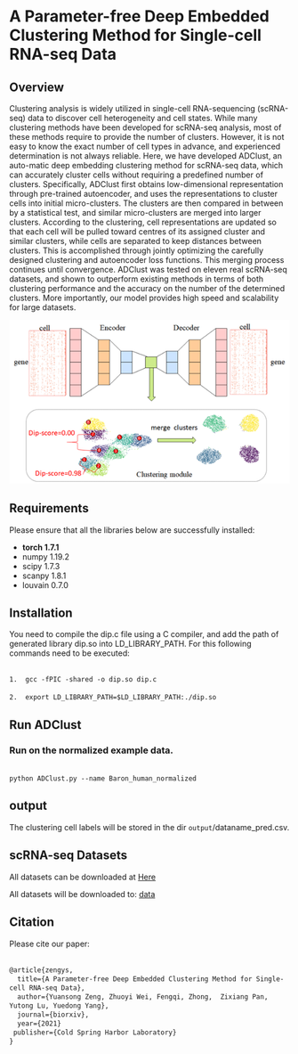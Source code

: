 

 A Parameter-free Deep Embedded Clustering Method for Single-cell RNA-seq Data
============

## Overview
Clustering analysis is widely utilized in single-cell RNA-sequencing (scRNA-seq) data to discover cell heterogeneity and cell states. While many clustering methods have been developed for scRNA-seq analysis, most of these methods require to provide the number of clusters. However, it is not easy to know the exact number of cell types in advance, and experienced determination is not always reliable. Here, we have developed ADClust, an auto-matic deep embedding clustering method for scRNA-seq data, which can accurately cluster cells without requiring a predefined number of clusters. Specifically, ADClust first obtains low-dimensional representation through pre-trained autoencoder, and uses the representations to cluster cells into initial micro-clusters. The clusters are then compared in between by a statistical test, and similar micro-clusters are merged into larger clusters. According to the clustering, cell representations are updated so that each cell will be pulled toward centres of its assigned cluster and similar clusters, while cells are separated to keep distances between clusters.  This is accomplished through jointly optimizing the carefully designed clustering and autoencoder loss functions. This merging process continues until convergence. ADClust was tested on eleven real scRNA-seq datasets, and shown to outperform existing methods in terms of both clustering performance and the accuracy on the number of the determined clusters. More importantly, our model provides high speed and scalability for large datasets.


![(Variational) gcn](Framework.png)



## Requirements
Please ensure that all the libraries below are successfully installed:
- **torch 1.7.1**
- numpy 1.19.2
- scipy 1.7.3
- scanpy 1.8.1
- louvain 0.7.0



## Installation

You need to compile the dip.c file using a C compiler, and 
add the path of generated library dip.so  into LD_LIBRARY_PATH.
For this following commands need to be executed:

```

1.  gcc -fPIC -shared -o dip.so dip.c

2.  export LD_LIBRARY_PATH=$LD_LIBRARY_PATH:./dip.so

```



## Run ADClust 

### Run on the normalized example data.

```

python ADClust.py --name Baron_human_normalized

```


## output

The clustering cell labels will be stored in the dir `output`/dataname_pred.csv. 



## scRNA-seq Datasets

All datasets can be downloaded at [Here](https://www.synapse.org/#!Synapse:syn26524750/files/)

All datasets will be downloaded to: [data](https://github.com/biomed-AI/ADClust/tree/main/data) 



## Citation

Please cite our paper:

```

@article{zengys,
  title={A Parameter-free Deep Embedded Clustering Method for Single-cell RNA-seq Data},
  author={Yuansong Zeng, Zhuoyi Wei, Fengqi, Zhong,  Zixiang Pan, Yutong Lu, Yuedong Yang},
  journal={biorxiv},
  year={2021}
 publisher={Cold Spring Harbor Laboratory}
}

```
